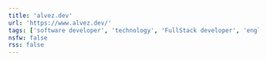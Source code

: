 ```yaml
---
title: 'alvez.dev'
url: 'https://www.alvez.dev/'
tags: ['software developer', 'technology', 'FullStack developer', 'english']
nsfw: false
rss: false
---
```

